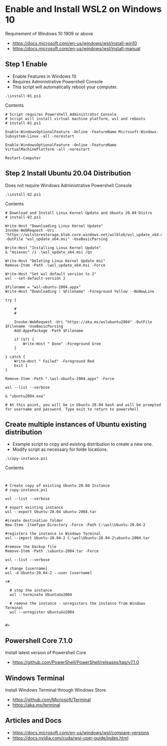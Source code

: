 # Enable and Install WSL2 on Windows 10

  Requirement of Windows 10 1909 or above

  * https://docs.microsoft.com/en-us/windows/wsl/install-win10
  * https://docs.microsoft.com/en-us/windows/wsl/install-manual

## Step 1 Enable 

  * Enable Features in Windows 10
  * Requires Administrative Powershell Console
  * This script will automatically reboot your computer.

```
.\install-01.ps1
```
Contents
```
# Script requires Powershell Administrator Console
# Script will install virtual machine platform, wsl and reboots
# install-01.ps1

Enable-WindowsOptionalFeature -Online -FeatureName Microsoft-Windows-Subsystem-Linux -all -norestart

Enable-WindowsOptionalFeature -Online -FeatureName VirtualMachinePlatform -all -norestart

Restart-Computer

```


## Step 2 Install Ubuntu 20.04 Distribution

  Does not require Windows Administrative Powershell Console

```
.\install-02.ps1
```

Contents
```
# Download and Install Linux Kernel Update and Ubuntu 20.04 Distro
# install-02.ps1

Write-Host "Downloading Linux Kernel Update"
Invoke-WebRequest -Uri "https://wslstorestorage.blob.core.windows.net/wslblob/wsl_update_x64.msi" -OutFile "wsl_update_x64.msi" -UseBasicParsing

Write-Host "Installing Linux Kernel Update"
& "msiexec" /i .\wsl_update_x64.msi /qn

Write-Host "Deleting Linux Kernel Update msi"
Remove-Item -Path .\wsl_update_x64.msi -Force

Write-Host "Set wsl default version to 2"
wsl --set-default-version 2

$Filename = "wsl-ubuntu-2004.appx"
Write-Host "Downloading : $Filename" -Foreground Yellow --NoNewLine

try {

    #
    #

    Invoke-WebRequest -Uri "https://aka.ms/wslubuntu2004" -OutFile $Filename -UseBasicParsing
    Add-AppxPackage -Path $Filename

    if ($?) {
        Write-Host " Done" -Foreground Gree
    }

} catch {
    Write-Host " Failed" -Foreground Red
    Exit 1
}

Remove-Item -Path ".\wsl-ubuntu-2004.appx" -Force

wsl --list --verbose

& "ubuntu2004.exe"

# At this point, you will be in Ubuntu 20.04 bash and will be prompted for username and password. Type exit to return to powershell

```

## Create multiple instances of Ubuntu existing distribution

  * Example script to copy and existing distribution to create a new one.
  * Modify script as necessary for folde locations.

```
.\copy-instance.ps1
```
Contents

```


# Create copy of existing Ubuntu 20.04 Instance
# copy-instance.ps1

wsl --list --verbose

# export existing instance
wsl --export Ubuntu-20.04 ubuntu-2004.tar

#create destination folder
New-Item -ItemType Directory -Force -Path C:\wsl\Ubuntu-20.04-2

#registers the instance in Windows Terminal
wsl --import Ubuntu-20.04-2 C:\wsl\Ubuntu-20.04-2\ubuntu-2004.tar

#remove the backup file
Remove-Item -Path .\ubuntu-2004.tar -Force

wsl --list --verbose

# change [username]
wsl -d Ubuntu-20.04-2 --user [username]

<#

  # stop the instance
  wsl --terminate UbuntuGo2004

  # remove the instance - unregisters the instance from Windows Terminal 
  wsl --unregister UbuntuGo2004


#>
```

## Powershell Core 7.1.0

  Install latest version of Powershell Core

  * https://github.com/PowerShell/PowerShell/releases/tag/v7.1.0

## Windows Terminal 

Install Windows Terminal through Windows Store.

  * https://github.com/Microsoft/Terminal
  * https://aka.ms/terminal


## Articles and Docs


* https://docs.microsoft.com/en-us/windows/wsl/compare-versions
* https://docs.nvidia.com/cuda/wsl-user-guide/index.html




